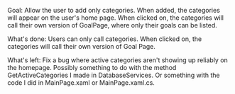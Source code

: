 Goal: Allow the user to add only categories. When added, the categories will appear on the user's home page. When clicked on, the categories will call their own version of GoalPage, where only their goals can be listed.

What's done:
Users can only call categories.
When clicked on, the categories will call their own version of Goal Page.

What's left:
Fix a bug where active categories aren't showing up reliably on the homepage. Possibly something to do with the method GetActiveCategories I made in DatabaseServices. Or something with the code I did in MainPage.xaml or MainPage.xaml.cs.
